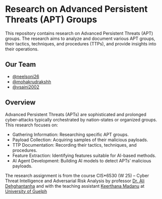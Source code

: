 # Research on Advanced Persistent Threats (APT) Groups

This repository contains research on Advanced Persistent Threats (APT) groups. The research aims to analyze and document various APT groups, their tactics, techniques, and procedures (TTPs), and provide insights into their operations.

## Our Team

- [@neelsoni26](https://github.com/neelsoni26)
- [@mohakrudrakshh](https://github.com/mohakrudrakshh)
- [@vsaini2002](https://github.com/vsaini2002)

## Overview

Advanced Persistent Threats (APTs) are sophisticated and prolonged cyber-attacks typically orchestrated by nation-states or organized groups. This research focuses on:

- Gathering Information: Researching specific APT groups. 
- Payload Collection: Acquiring samples of their malicious payloads. 
- TTP Documentation: Recording their tactics, techniques, and procedures. 
- Feature Extraction: Identifying features suitable for AI-based methods. 
- AI Agent Development: Building AI models to detect APTs’ malicious payloads. 

The research assignment is from the course CIS*6530 (W 25) – Cyber Threat Intelligence and Adversarial Risk Analysis by professor [Dr. Ali Dehghantanha](https://www.uoguelph.ca/computing/people/ali-dehghantanha) and with the teaching assistant [Keerthana Madanu](kmadanu@uoguelph.ca) at [University of Guelph](http://uoguelph.ca) 
